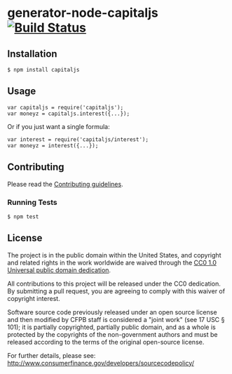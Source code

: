 # generator-node-capitaljs [![Build Status](https://secure.travis-ci.org/CapitalJS/capitaljs.png?branch=master)](https://travis-ci.org/CapitalJS/capitaljs)

## Installation

```
$ npm install capitaljs
```

## Usage

```
var capitaljs = require('capitaljs');
var moneyz = capitaljs.interest({...});
```

Or if you just want a single formula:

```
var interest = require('capitaljs/interest');
var moneyz = interest({...});
```

## Contributing

Please read the [Contributing guidelines](CONTRIBUTING.md).

### Running Tests

```
$ npm test
```

## License

The project is in the public domain within the United States, and
copyright and related rights in the work worldwide are waived through
the [CC0 1.0 Universal public domain dedication](http://creativecommons.org/publicdomain/zero/1.0/).

All contributions to this project will be released under the CC0
dedication. By submitting a pull request, you are agreeing to comply
with this waiver of copyright interest.

Software source code previously released under an open source license and then modified by CFPB staff is considered a "joint work" (see 17 USC § 101); it is partially copyrighted, partially public domain, and as a whole is protected by the copyrights of the non-government authors and must be released according to the terms of the original open-source license.

For further details, please see: http://www.consumerfinance.gov/developers/sourcecodepolicy/
